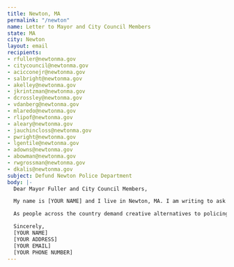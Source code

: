```yaml
---
title: Newton, MA
permalink: "/newton"
name: Letter to Mayor and City Council Members
state: MA
city: Newton
layout: email
recipients:
- rfuller@newtonma.gov
- citycouncil@newtonma.gov
- acicconejr@newtonma.gov
- salbright@newtonma.gov
- akelley@newtonma.gov
- jkrintzman@newtonma.gov
- dcrossley@newtonma.gov
- vdanberg@newtonma.gov
- mlaredo@newtonma.gov
- rlipof@newtonma.gov
- aleary@newtonma.gov
- jauchincloss@newtonma.gov
- pwright@newtonma.gov
- lgentile@newtonma.gov
- adowns@newtonma.gov
- abowman@newtonma.gov
- rwgrossman@newtonma.gov
- dkalis@newtonma.gov
subject: Defund Newton Police Department
body: |-
  Dear Mayor Fuller and City Council Members,

  My name is [YOUR NAME] and I live in Newton, MA. I am writing to ask that you use your power to reject the proposed increase of $147k to the Newton Police Department’s FY21 budget. With a multi-billion dollar drop in revenue due to the many complications of COVID-19 and other departments losing money, an increase for the NPD budget does not make sense or benefit our city. This money should instead go toward the Library, Health & Human Services, Senior Services, Affordable Housing, Youth Services, treatment and healing for physical and mental health issues, accessible green energy jobs, or other community-building programs that benefit communities of color and low-income communities.

  As people across the country demand creative alternatives to policing, the last thing Newton needs is new police cruisers. Social service programs are what make our community safe, not more policing that leads to the murder and incarceration of Black people, Indigenous people, and people of color who are already disproportionately affected by the current economic and health crisis and by police brutality. If Newton is truly a town where Black Lives Matter, as was said to protestors at City Hall, then please demonstrate it through our tax dollars.

  Sincerely,
  [YOUR NAME]
  [YOUR ADDRESS]
  [YOUR EMAIL]
  [YOUR PHONE NUMBER]
---
```


